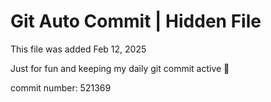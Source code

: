# Git Auto Commit | Hidden File

This file was added Feb 12, 2025

Just for fun and keeping my daily git commit active 🤪

commit number: 521369
